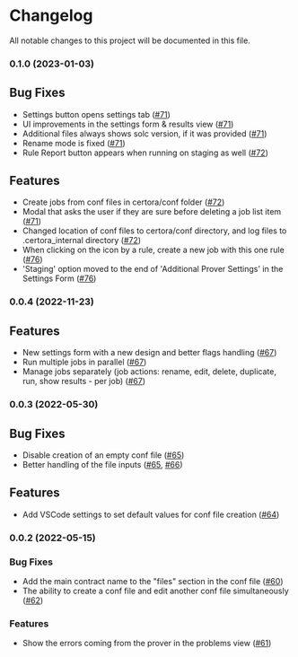 # Changelog

All notable changes to this project will be documented in this file.

### 0.1.0 (2023-01-03)

## Bug Fixes

* Settings button opens settings tab ([#71](https://github.com/Certora/vscode-certora-prover/pull/71))
* UI improvements in the settings form & results view ([#71](https://github.com/Certora/vscode-certora-prover/pull/71))
* Additional files always shows solc version, if it was provided ([#71](https://github.com/Certora/vscode-certora-prover/pull/71))
* Rename mode is fixed ([#71](https://github.com/Certora/vscode-certora-prover/pull/71))
* Rule Report button appears when running on staging as well ([#72](https://github.com/Certora/vscode-certora-prover/pull/72))

## Features

* Create jobs from conf files in certora/conf folder ([#72](https://github.com/Certora/vscode-certora-prover/pull/72))
* Modal that asks the user if they are sure before deleting a job list item ([#71](https://github.com/Certora/vscode-certora-prover/pull/71))
* Changed location of conf files to certora/conf directory, and log files to .certora_internal directory ([#72](https://github.com/Certora/vscode-certora-prover/pull/72))
* When clicking on the icon by a rule, create a new job with this one rule ([#76](https://github.com/Certora/vscode-certora-prover/pull/76))
* 'Staging' option moved to the end of 'Additional Prover Settings' in the Settings Form ([#76](https://github.com/Certora/vscode-certora-prover/pull/76))

### 0.0.4 (2022-11-23)

## Features 

* New settings form with a new design and better flags handling ([#67](https://github.com/Certora/vscode-certora-prover/pull/67))
* Run multiple jobs in parallel ([#67](https://github.com/Certora/vscode-certora-prover/pull/67))
* Manage jobs separately (job actions: rename, edit, delete, duplicate, run, show results - per job) ([#67](https://github.com/Certora/vscode-certora-prover/pull/67))

### 0.0.3 (2022-05-30)

## Bug Fixes

* Disable creation of an empty conf file ([#65](https://github.com/Certora/vscode-certora-prover/pull/65))
* Better handling of the file inputs ([#65](https://github.com/Certora/vscode-certora-prover/pull/65), [#66](https://github.com/Certora/vscode-certora-prover/pull/66))

## Features

* Add VSCode settings to set default values for conf file creation ([#64](https://github.com/Certora/vscode-certora-prover/pull/64))

### 0.0.2 (2022-05-15)

### Bug Fixes

* Add the main contract name to the "files" section in the conf file ([#60](https://github.com/Certora/vscode-certora-prover/pull/60))
* The ability to create a conf file and edit another conf file simultaneously ([#62](https://github.com/Certora/vscode-certora-prover/pull/62))

### Features

* Show the errors coming from the  prover in the problems view ([#61](https://github.com/Certora/vscode-certora-prover/pull/61))

